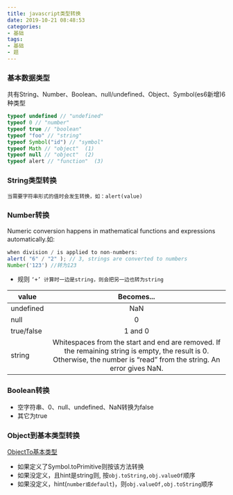```yaml
---
title: javascript类型转换
date: 2019-10-21 08:48:53
categories:
- 基础
tags:
- 基础
- 题
---
```


### 基本数据类型
共有String、Number、Boolean、null/undefined、Object、Symbol(es6新增)6种类型
```javascript
typeof undefined // "undefined"
typeof 0 // "number"
typeof true // "boolean"
typeof "foo" // "string"
typeof Symbol("id") // "symbol"
typeof Math // "object"  (1)
typeof null // "object"  (2)
typeof alert // "function"  (3)
```
<!-- more -->
### String类型转换
    当需要字符串形式的值时会发生转换，如：alert(value)

### Number转换
Numeric conversion happens in mathematical functions and expressions automatically.如:
```javascript
when division / is applied to non-numbers:
alert( "6" / "2" ); // 3, strings are converted to numbers
Number('123') //转为123
```
+ 规则
 `‘+’ 计算时一边是string，则会把另一边也转为string`

value|Becomes...
---|:---:
undefined|NaN
null|0
true/false| 1 and 0
string|Whitespaces from the start and end are removed. If the remaining string is empty, the result is 0. Otherwise, the number is “read” from the string. An error gives NaN.
### Boolean转换
+ 空字符串、0、null、undefined、NaN转换为false
+ 其它为true

### Object到基本类型转换
[ObjectTo基本类型](https://javascript.info/object-toprimitive)
+ 如果定义了Symbol.toPrimitive则按该方法转换
+ 如果没定义，且hint是string则, 按`obj.toString,obj.valueOf`顺序
+ 如果没定义，hint(`number或default`)，则`obj.valueOf,obj.toString`顺序
